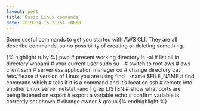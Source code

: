 ```yaml
---
layout: post
title: Basic Linux commands
date: 2019-04-15 21:54 +0000
---
```

Some useful commands to get you started with AWS CLI.  They are all describe commands, so no possibility of creating or deleting something.

{% highlight ruby %}
pwd                           		# present working directory
ls -al                           	# list all in directory
whoami                     		    # your current user
sudo su -                   		# switch to root
aws                            		# aws client
sam                            		# serverless application manager
cd                               	# change directory
cat /etc/*lease        		        # version of Linux you are using
find . -name $FILE_NAME	            # find command
which                        		# tells if it is a command and it’s location
ssh      				            # remote into another Linux server
netstat -ano | grep LISTEN	        # show what ports are being listened on
export				                # export a variable
echo				                # confirm variable is correctly set
chown				                # change owner & group
{% endhighlight %}